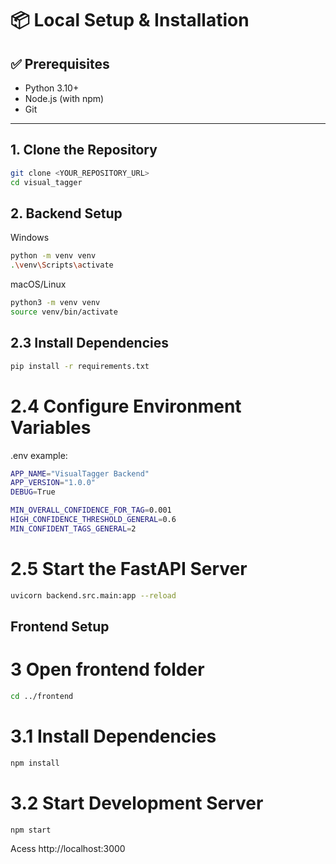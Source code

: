 # 📦 Local Setup & Installation

## ✅ Prerequisites

- Python 3.10+
- Node.js (with npm)
- Git

---

## 1. Clone the Repository

```bash
git clone <YOUR_REPOSITORY_URL>
cd visual_tagger
````

## 2. Backend Setup

 Windows
````bash
python -m venv venv
.\venv\Scripts\activate
````
 macOS/Linux
````bash
python3 -m venv venv
source venv/bin/activate
````

## 2.3 Install Dependencies
````bash
pip install -r requirements.txt
````

# 2.4 Configure Environment Variables
.env example:
```bash
APP_NAME="VisualTagger Backend"
APP_VERSION="1.0.0"
DEBUG=True

MIN_OVERALL_CONFIDENCE_FOR_TAG=0.001
HIGH_CONFIDENCE_THRESHOLD_GENERAL=0.6
MIN_CONFIDENT_TAGS_GENERAL=2
```

# 2.5 Start the FastAPI Server

```bash
uvicorn backend.src.main:app --reload
```

## Frontend Setup
# 3 Open frontend folder
```bash
cd ../frontend
```
# 3.1 Install Dependencies
```bash
npm install
```

# 3.2 Start Development Server
```bash
npm start
```

Acess http://localhost:3000


